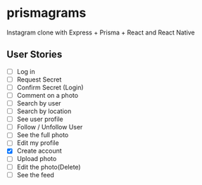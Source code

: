 # prismagrams
Instagram clone with Express + Prisma + React and React Native

## User Stories

- [ ] Log in
- [ ] Request Secret
- [ ] Confirm Secret (Login)
- [ ] Comment on a photo
- [ ] Search by user
- [ ] Search by location
- [ ] See user profile
- [ ] Follow / Unfollow User
- [ ] See the full photo
- [ ] Edit my profile
- [x] Create account
- [ ] Upload photo
- [ ] Edit the photo(Delete)
- [ ] See the feed
